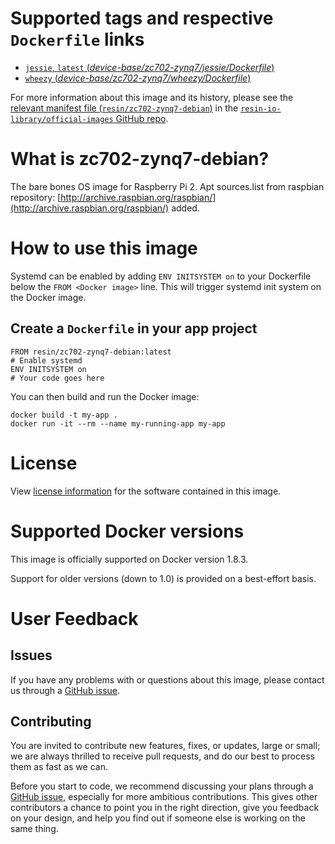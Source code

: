 # Supported tags and respective `Dockerfile` links

-	[`jessie`, `latest` (*device-base/zc702-zynq7/jessie/Dockerfile*)](https://github.com/resin-io-library/base-images/blob/006a367b75f2b8b6f8df2146a116df1ee624514c/device-base/zc702-zynq7/jessie/Dockerfile)
-	[`wheezy` (*device-base/zc702-zynq7/wheezy/Dockerfile*)](https://github.com/resin-io-library/base-images/blob/006a367b75f2b8b6f8df2146a116df1ee624514c/device-base/zc702-zynq7/wheezy/Dockerfile)

For more information about this image and its history, please see the [relevant manifest file (`resin/zc702-zynq7-debian`)](https://github.com/resin-io-library/official-images/blob/master/library/zc702-zynq7-debian) in the [`resin-io-library/official-images` GitHub repo](https://github.com/resin-io-library/official-images).

# What is zc702-zynq7-debian?

The bare bones OS image for Raspberry Pi 2. Apt sources.list from raspbian repository: [http://archive.raspbian.org/raspbian/](http://archive.raspbian.org/raspbian/) added.

# How to use this image

Systemd can be enabled by adding `ENV INITSYSTEM on` to your Dockerfile below the `FROM <Docker image>` line. This will trigger systemd init system on the Docker image.

## Create a `Dockerfile` in your app project

	FROM resin/zc702-zynq7-debian:latest
	# Enable systemd
	ENV INITSYSTEM on
	# Your code goes here

You can then build and run the Docker image:

	docker build -t my-app .
	docker run -it --rm --name my-running-app my-app

# License

View [license information](https://www.debian.org/social_contract#guidelines) for the software contained in this image.

# Supported Docker versions

This image is officially supported on Docker version 1.8.3.

Support for older versions (down to 1.0) is provided on a best-effort basis.

# User Feedback

## Issues

If you have any problems with or questions about this image, please contact us through a [GitHub issue](https://github.com/resin-io-library/base-images/issues).

## Contributing

You are invited to contribute new features, fixes, or updates, large or small; we are always thrilled to receive pull requests, and do our best to process them as fast as we can.

Before you start to code, we recommend discussing your plans through a [GitHub issue](https://github.com/resin-io-library/base-images/issues), especially for more ambitious contributions. This gives other contributors a chance to point you in the right direction, give you feedback on your design, and help you find out if someone else is working on the same thing.
